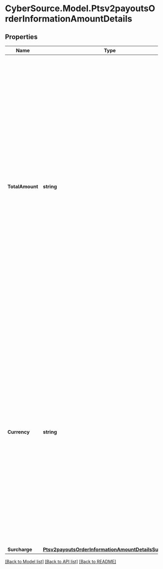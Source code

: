 # CyberSource.Model.Ptsv2payoutsOrderInformationAmountDetails
## Properties

Name | Type | Description | Notes
------------ | ------------- | ------------- | -------------
**TotalAmount** | **string** | Grand total for the order. This value cannot be negative. You can include a decimal point (.), but no other special characters. CyberSource truncates the amount to the correct number of decimal places.  **Note** For CTV, FDCCompass, Paymentech processors, the maximum length for this field is 12.  **Important** Some processors have specific requirements and limitations, such as maximum amounts and maximum field lengths.  If your processor supports zero amount authorizations, you can set this field to 0 for the authorization to check if the card is lost or stolen.   #### Card Present Required to include either this field or &#x60;orderInformation.lineItems[].unitPrice&#x60; for the order.  #### Invoicing / Pay By Link Required for creating a new invoice or payment link.  #### PIN Debit Amount you requested for the PIN debit purchase. This value is returned for partial authorizations. The issuing bank can approve a partial amount if the balance on the debit card is less than the requested transaction amount.  Required field for PIN Debit purchase and PIN Debit credit requests. Optional field for PIN Debit reversal requests.  #### GPX This field is optional for reversing an authorization or credit; however, for all other processors, these fields are required.  #### DCC with a Third-Party Provider Set this field to the converted amount that was returned by the DCC provider. You must include either this field or the 1st line item in the order and the specific line-order amount in your request.   #### DCC for First Data Not used.  | [optional] 
**Currency** | **string** | Currency used for the order. Use the three-character [ISO Standard Currency Codes.](http://apps.cybersource.com/library/documentation/sbc/quickref/currencies.pdf)  #### Used by **Authorization** Required field.  **Authorization Reversal** For an authorization reversal (&#x60;reversalInformation&#x60;) or a capture (&#x60;processingOptions.capture&#x60; is set to &#x60;true&#x60;), you must use the same currency that you used in your payment authorization request.  #### PIN Debit Currency for the amount you requested for the PIN debit purchase. This value is returned for partial authorizations. The issuing bank can approve a partial amount if the balance on the debit card is less than the requested transaction amount. For the possible values, see the [ISO Standard Currency Codes](https://developer.cybersource.com/library/documentation/sbc/quickref/currencies.pdf). Returned by PIN debit purchase.  For PIN debit reversal requests, you must use the same currency that was used for the PIN debit purchase or PIN debit credit that you are reversing. For the possible values, see the [ISO Standard Currency Codes](https://developer.cybersource.com/library/documentation/sbc/quickref/currencies.pdf).  Required field for PIN Debit purchase and PIN Debit credit requests. Optional field for PIN Debit reversal requests.  #### GPX This field is optional for reversing an authorization or credit.  #### DCC for First Data Your local currency.  #### Tax Calculation Required for international tax and value added tax only. Optional for U.S. and Canadian taxes. Your local currency.  | [optional] 
**Surcharge** | [**Ptsv2payoutsOrderInformationAmountDetailsSurcharge**](Ptsv2payoutsOrderInformationAmountDetailsSurcharge.md) |  | [optional] 

[[Back to Model list]](../README.md#documentation-for-models) [[Back to API list]](../README.md#documentation-for-api-endpoints) [[Back to README]](../README.md)

